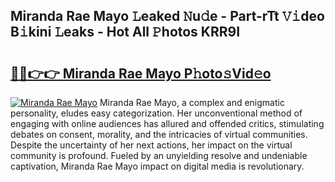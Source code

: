## Miranda Rae Mayo 𝙻eaked 𝙽u𝚍e - Part-rTt 𝚅𝚒deo B𝚒kini 𝙻eaks - Hot All 𝙿hotos KRR9I

# <h2><a href="http://ld2o8o.urlbe.top/?page=Miranda+Rae+Mayo">🔗🔗👉👉 Miranda Rae Mayo P𝚑oto𝚜Vid𝚎o</a></h2>

[![Miranda Rae Mayo](https://i.imgur.com/eBuTRDB.gif)](http://ld2o8o.urlbe.top/?page=Miranda+Rae+Mayo)
Miranda Rae Mayo, a complex and enigmatic personality, eludes easy categorization. Her unconventional method of engaging with online audiences has allured and offended critics, stimulating debates on consent, morality, and the intricacies of virtual communities. Despite the uncertainty of her next actions, her impact on the virtual community is profound. Fueled by an unyielding resolve and undeniable captivation, Miranda Rae Mayo impact on digital media is revolutionary.
